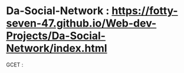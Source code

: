 Da-Social-Network : https://fotty-seven-47.github.io/Web-dev-Projects/Da-Social-Network/index.html
==================================================================================================
GCET : 
